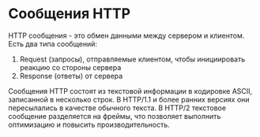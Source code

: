 # Сообщения HTTP
HTTP сообщения - это обмен данными между сервером и клиентом. Есть два типа сообщений: 
1. Request (запросы), отправляемые клиентом, чтобы инициировать реакцию со стороны сервера
2. Response (ответы) от сервера

Сообщения HTTP состоят из текстовой информации в кодировке ASCII, записанной в несколько строк. В HTTP/1.1 и более ранних версиях они пересылались в качестве обычного текста. В HTTP/2 текстовое сообщение разделяется на фреймы, что позволяет выполнить оптимизацию и повысить производительность.
